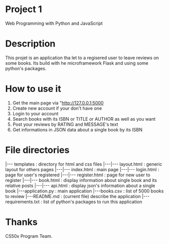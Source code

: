 # Project 1

Web Programming with Python and JavaScript

# Description

This projet is an application tha let to a regisered user to leave reviews on some books.
Its build with he microframework Flask and using some python's packages.

# How to use it

1. Get the main page via "http://127.0.0.1:5000
2. Create new account if your don't have one
3. Login to your account
4. Search books with its ISBN or TITLE or AUTHOR as well as you want
5. Post your reviews by RATING and MESSAGE's text
6. Get informations in JSON data about a single book by its ISBN

# File directories

|--- templates : directory for html and css files
|---|--- layout.html : generic layout for others pages
|---|--- index.html : main page
|---|--- login.html : page for user's registered
|---|--- register.html : page for new user to register
|---|--- book.html : display information about single book and its relative posts
|---|--- api.html : display json's information about a single book
|---application.py : main application
|---books.csv : list of 5000 books to review
|---README.md : (current file) describe the application
|---requirements.txt : list of python's packages to run this application

# Thanks

CS50x Program Team.
